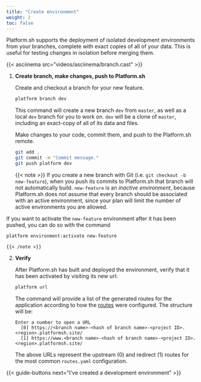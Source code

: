 ```yaml
---
title: "Create environment"
weight: 2
toc: false
---
```


Platform.sh supports the deployment of isolated development environments from your branches, complete with exact copies of all of your data. This is useful for testing changes in isolation before merging them.

{{< asciinema src="videos/asciinema/branch.cast" >}}

1. **Create branch, make changes, push to Platform.sh**

    Create and checkout a branch for your new feature.

    ```bash
    platform branch dev
    ```

    This command will create a new branch `dev` from `master`, as well as a local `dev` branch for you to work on. `dev` will be a clone of `master`, including an exact-copy of all of its data and files.

    Make changes to your code, commit them, and push to the Platform.sh remote.

    ```bash
    git add .
    git commit -m "Commit message."
    git push platform dev
    ```

    {{< note >}}
  If you create a new branch with Git (i.e. `git checkout -b new-feature`), when you push its commits to Platform.sh that branch will not automatically build. `new-feature` is an *inactive environment*, because Platform.sh does not assume that every branch should be associated with an active environment, since your plan will limit the number of active environments you are allowed.

  If you want to activate the `new-feature` environment after it has been pushed, you can do so with the command

  ```bash
  platform environment:activate new-feature
  ```
    {{< /note >}}


2. **Verify**

    After Platform.sh has built and deployed the environment, verify that it has been activated by visiting its new url:

    ```bash
    platform url
    ```

    The command will provide a list of the generated routes for the application according to how the [routes](/configuration/routes.md) were configured. The structure will be:

    ```text
    Enter a number to open a URL
      [0] https://<branch name>-<hash of branch name>-<project ID>.<region>.platformsh.site/
      [1] https://www.<branch name>-<hash of branch name>-<project ID>.<region>.platformsh.site/
    ```

    The above URLs represent the upstream (0) and redirect (1) routes for the most common `routes.yaml` configuration.

{{< guide-buttons next="I've created a development environment" >}}

